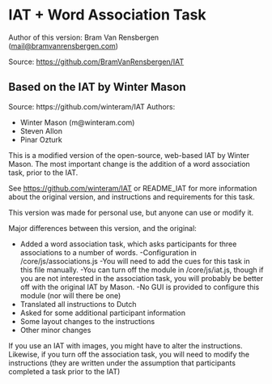 IAT + Word Association Task
=========================

Author of this version: Bram Van Rensbergen (mail@bramvanrensbergen.com) 

Source: https://github.com/BramVanRensbergen/IAT


<h2>Based on the IAT by Winter Mason</h2>
Source: https://github.com/winteram/IAT
Authors:
<ul><li>Winter Mason (m@winteram.com)</li>
<li>Steven Allon</li> 
<li>Pinar Ozturk</li>
</ul>


This is a modified version of the open-source, web-based IAT by Winter Mason. The most important change is the addition of a word association task, prior to the IAT.

See https://github.com/winteram/IAT or README_IAT for more information about the original version, and instructions and requirements for this task.

This version was made for personal use, but anyone can use or modify it.

Major differences between this version, and the original:
* Added a word association task, which asks participants for three associations to a number of words. 
   -Configuration in /core/js/associations.js
   -You will need to add the cues for this task in this file manually.
   -You can turn off the module in /core/js/iat.js, though if you are not interested in the association task, you will probably be better off with the original IAT by Mason.
   -No GUI is provided to configure this module (nor will there be one)
* Translated all instructions to Dutch
* Asked for some additional participant information
* Some layout changes to the instructions
* Other minor changes
        
If you use an IAT with images, you might have to alter the instructions. 
Likewise, if you turn off the association task, you will need to modify the instructions (they are written under the assumption that participants completed a task prior to the IAT)